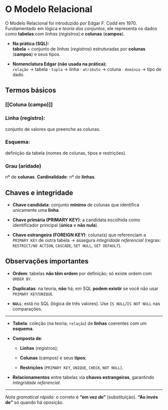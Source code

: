 # O Modelo Relacional

O Modelo Relacional foi introduzido por Edgar F. Codd em 1970.
Fundamentado em lógica e _teoria dos conjuntos_, ele representa os dados como **tabelas** com *linhas* (*registros*) e **colunas** (**campos**).

- **Na prática (SQL):**  
    **tabela** = conjunto de *linhas* (*registros*) estruturadas por **colunas** (**campos**) e seus tipos.

- **Nomenclatura Edgar (não usada na prática):**  
    `relação` → tabela ·
    `tupla` → linha ·
    `atributo` → coluna ·
    ``domínio`` → tipo de dado.    

## Termos básicos

### [[Coluna (campo)]]

### Linha (registro): 
conjunto de valores que preenche as colunas.

### Esquema:
definição da tabela (nomes de colunas, tipos e restrições).

### Grau (aridade)
nº de **colunas**. **Cardinalidade**: nº de **linhas**.    

## Chaves e integridade

- **Chave candidata**: conjunto **mínimo** de colunas que identifica unicamente uma **linha**.

- **Chave primária (PRIMARY KEY)**: a candidata escolhida como identificador principal (**única** e **não nula**).
    
- **Chave estrangeira (FOREIGN KEY)**: coluna(s) que referenciam a `PRIMARY KEY` de outra tabela → assegura _integridade referencial_ (regras: `RESTRICT/NO ACTION`, `CASCADE`, `SET NULL`, `SET DEFAULT`).
    

## Observações importantes

- **Ordem**: tabelas **não têm ordem** por definição; só existe ordem com `ORDER BY`.
    
- **Duplicatas**: na teoria, **não** há; em SQL **podem existir** se você não usar `PRIMARY KEY`/`UNIQUE`.
    
- **`NULL`**: está no SQL (lógica de três valores). Use `IS NULL`/`IS NOT NULL` nas comparações.
    

---

- **Tabela**: coleção (na teoria, `relação`) de **linhas** coerentes com um **esquema**.
    
- **Composta de**:
    
    - **Linhas** (registros);
        
    - **Colunas** (campos) e seus **tipos**;
        
    - **Restrições** (`PRIMARY KEY`, `UNIQUE`, `CHECK`, `NOT NULL`).
        
- **Relacionamentos** entre tabelas via **chaves estrangeiras**, garantindo _integridade referencial_.
    

---

_Nota gramatical rápida:_ o correto é **“em vez de”** (substituição). **“Ao invés de”** só quando há oposição.